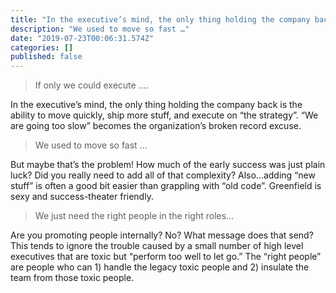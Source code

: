 ```yaml
---
title: "In the executive’s mind, the only thing holding the company back is the ability to move quickly…"
description: "We used to move so fast …"
date: "2019-07-23T00:06:31.574Z"
categories: []
published: false
---
```


  

  

> If only we could execute ….

In the executive’s mind, the only thing holding the company back is the ability to move quickly, ship more stuff, and execute on “the strategy”. “We are going too slow” becomes the organization’s broken record excuse.

> We used to move so fast …

But maybe that’s the problem! How much of the early success was just plain luck? Did you really need to add all of that complexity? Also…adding “new stuff” is often a good bit easier than grappling with “old code”. Greenfield is sexy and success-theater friendly.

> We just need the right people in the right roles…

Are you promoting people internally? No? What message does that send? This tends to ignore the trouble caused by a small number of high level executives that are toxic but “perform too well to let go.” The “right people” are people who can 1) handle the legacy toxic people and 2) insulate the team from those toxic people.
